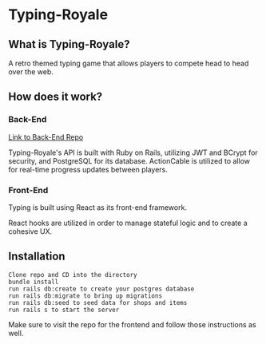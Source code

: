 # Typing-Royale

## What is Typing-Royale?
A retro themed typing game that allows players to compete head to head over the web.

## How does it work?

### Back-End
[Link to Back-End Repo](https://github.com/wukrit/typing-royale-frontend)

Typing-Royale's API is built with Ruby on Rails, utilizing JWT and BCrypt for security, and PostgreSQL for its database. ActionCable is utilized to allow for real-time progress updates between players.

### Front-End
Typing is built using React as its front-end framework.

React hooks are utilized in order to manage stateful logic and to create a cohesive UX.

## Installation

    Clone repo and CD into the directory
    bundle install
    run rails db:create to create your postgres database
    run rails db:migrate to bring up migrations
    run rails db:seed to seed data for shops and items
    run rails s to start the server

Make sure to visit the repo for the frontend and follow those instructions as well.

